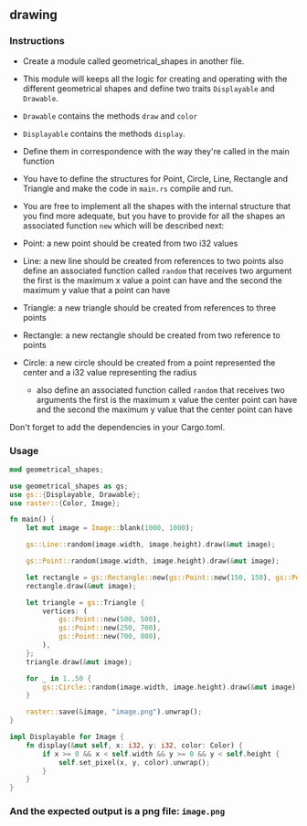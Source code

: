 ## drawing

### Instructions

- Create a module called geometrical_shapes in another file.

- This module will keeps all the logic for creating and operating with the different geometrical shapes and define two traits `Displayable` and `Drawable`.

- `Drawable` contains the methods `draw` and `color`

- `Displayable` contains the methods `display`.

- Define them in correspondence with the way they're called in the main function

- You have to define the structures for Point, Circle, Line, Rectangle and Triangle and make the code in `main.rs` compile and run.

- You are free to implement all the shapes with the internal structure that you find more adequate, but you have to provide for all the shapes an associated function `new` which will be described next:

- Point: a new point should be created from two i32 values
- Line: a new line should be created from references to two points also define an associated function called `random` that receives two argument the first is the maximum x value a point can have and the
second the maximum y value that a point can have
- Triangle: a new triangle should be created from references to three points
- Rectangle: a new rectangle should be created from two reference to points
- Circle: a new circle should be created from a point represented the center and a i32 value representing the radius
   - also define an associated function called `random` that receives two arguments the first is the maximum x value the center point can have and the second the maximum y value that the center point can have

Don't forget to add the dependencies in your Cargo.toml.

### Usage

```rust
mod geometrical_shapes;

use geometrical_shapes as gs;
use gs::{Displayable, Drawable};
use raster::{Color, Image};

fn main() {
    let mut image = Image::blank(1000, 1000);

    gs::Line::random(image.width, image.height).draw(&mut image);

    gs::Point::random(image.width, image.height).draw(&mut image);

    let rectangle = gs::Rectangle::new(gs::Point::new(150, 150), gs::Point::new(50, 50));
    rectangle.draw(&mut image);

    let triangle = gs::Triangle {
        vertices: (
            gs::Point::new(500, 500),
            gs::Point::new(250, 700),
            gs::Point::new(700, 800),
        ),
    };
    triangle.draw(&mut image);

    for _ in 1..50 {
        gs::Circle::random(image.width, image.height).draw(&mut image);
    }

    raster::save(&image, "image.png").unwrap();
}

impl Displayable for Image {
    fn display(&mut self, x: i32, y: i32, color: Color) {
        if x >= 0 && x < self.width && y >= 0 && y < self.height {
            self.set_pixel(x, y, color).unwrap();
        }
    }
}
```

### And the expected output is a png file: `image.png`
